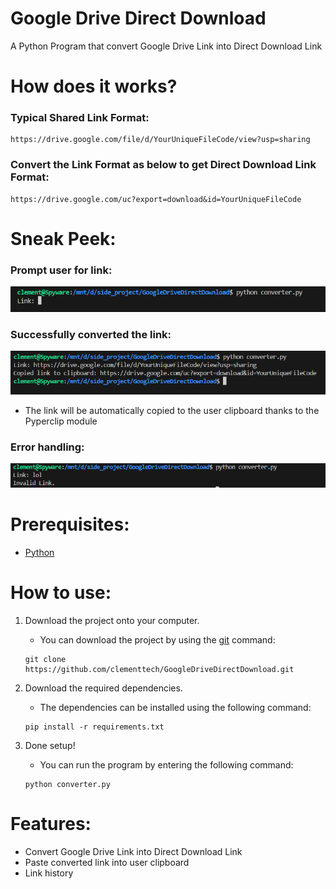 # Google Drive Direct Download
A Python Program that convert Google Drive Link into Direct Download Link

# How does it works?
### Typical Shared Link Format:
```
https://drive.google.com/file/d/YourUniqueFileCode/view?usp=sharing
```
### Convert the Link Format as below to get Direct Download Link Format:
```
https://drive.google.com/uc?export=download&id=YourUniqueFileCode
```

# Sneak Peek:
### Prompt user for link:
![image](https://raw.githubusercontent.com/clementtech/GoogleDriveDirectDownload/refs/heads/main/assets/prompt_link.png)

### Successfully converted the link:
![image](https://raw.githubusercontent.com/clementtech/GoogleDriveDirectDownload/refs/heads/main/assets/success_message.png)
- The link will be automatically copied to the user clipboard thanks to the Pyperclip module

### Error handling:
![image](https://raw.githubusercontent.com/clementtech/GoogleDriveDirectDownload/refs/heads/main/assets/error_handling.png)

# Prerequisites:
- [Python](https://www.python.org/downloads/)

# How to use:
1. Download the project onto your computer.
    - You can download the project by using the [git](https://git-scm.com/downloads) command:
    ```
    git clone https://github.com/clementtech/GoogleDriveDirectDownload.git
    ```

2. Download the required dependencies.
    - The dependencies can be installed using the following command:
    ```
    pip install -r requirements.txt
    ```
3. Done setup!
    - You can run the program by entering the following command:
    ```
    python converter.py
    ```

# Features:
- Convert Google Drive Link into Direct Download Link
- Paste converted link into user clipboard
- Link history